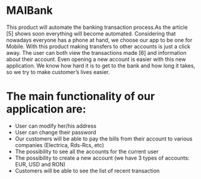 # MAIBank
This product will automate the banking transaction process.As the article [5] shows soon everything
will become automated. Considering that nowadays everyone has a phone at hand, we choose our
app to be one for Mobile. With this product making transfers to other accounts is just a click away.
The user can both view the transactions made [6] and information about their account. Even
opening a new account is easier with this new application.
We know how hard it is to get to the bank and how long it takes, so we try to make customer’s lives
easier.

# The main functionality of our application are:
- User can modify her/his address
- User can change their password
- Our customers will be able to pay the bills from their account to various companies
(Electrica, Rds-Rcs, etc)
- The possibility to see all the accounts for the current user
- The possibility to create a new account (we have 3 types of accounts: EUR, USD and RON)
- Customers will be able to see the list of recent transaction
